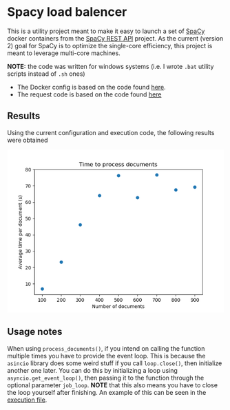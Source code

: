 # Spacy load balencer

This is a utility project meant to make it easy to launch a set of [SpaCy](https://spacy.io/) docker containers from 
the [SpaCy REST API](https://github.com/jgontrum/spacy-api-docker) project.
As the current (version 2) goal for SpaCy is to optimize the single-core efficiency, this project is meant to leverage multi-core machines.

**NOTE:** the code was written for windows systems (i.e. I wrote `.bat` utility scripts instead of `.sh` ones)

* The Docker config is based on the code found [here](https://docs.docker.com/get-started/part3/).
* The request code is based on the code found [here](https://stackoverflow.com/questions/51699817/python-async-post-requests)

## Results

Using the current configuration and execution code, the following results were obtained

![alt text](manager/execution_time.png)  

## Usage notes
When using `process_documents()`, if you intend on calling the function multiple times you have to provide the event loop.
This is because the `asincio` library does some weird stuff if you call `loop.close()`, then initialize another one later.
You can do this by initializing a loop using `asyncio.get_event_loop()`, then passing it to the function through the 
optional parameter `job_loop`. **NOTE** that this also means you have to close the loop yourself after finishing.
An example of this can be seen in the [execution file](manager/execute.py).